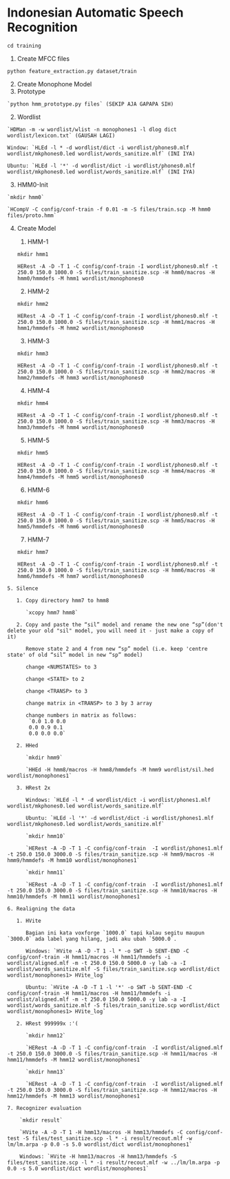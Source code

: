# Indonesian Automatic Speech Recognition

`cd training`

1. Create MFCC files
  
  `python feature_extraction.py dataset/train`

2. Create Monophone Model
  1. Prototype
  
    `python hmm_prototype.py files` (SEKIP AJA GAPAPA SIH)
    
  2. Wordlist 
    
    `HDMan -m -w wordlist/wlist -n monophones1 -l dlog dict wordlist/lexicon.txt` (GAUSAH LAGI)
    
    Window: `HLEd -l * -d wordlist/dict -i wordlist/phones0.mlf wordlist/mkphones0.led wordlist/words_sanitize.mlf` (INI IYA)
    
    Ubuntu: `HLEd -l '*' -d wordlist/dict -i wordlist/phones0.mlf wordlist/mkphones0.led wordlist/words_sanitize.mlf` (INI IYA)

  3. HMM0-Init
  
    `mkdir hmm0`
    
    `HCompV -C config/conf-train -f 0.01 -m -S files/train.scp -M hmm0 files/proto.hmm`
   
  4. Create Model
  
      1. HMM-1
        
        `mkdir hmm1`
        
        `HERest -A -D -T 1 -C config/conf-train -I wordlist/phones0.mlf -t 250.0 150.0 1000.0 -S files/train_sanitize.scp -H hmm0/macros -H hmm0/hmmdefs -M hmm1 wordlist/monophones0`
    
      2. HMM-2
        
        `mkdir hmm2`
    
        `HERest -A -D -T 1 -C config/conf-train -I wordlist/phones0.mlf -t 250.0 150.0 1000.0 -S files/train_sanitize.scp -H hmm1/macros -H hmm1/hmmdefs -M hmm2 wordlist/monophones0`
    
      3. HMM-3
      
        `mkdir hmm3`

        `HERest -A -D -T 1 -C config/conf-train -I wordlist/phones0.mlf -t 250.0 150.0 1000.0 -S files/train_sanitize.scp -H hmm2/macros -H hmm2/hmmdefs -M hmm3 wordlist/monophones0`
    
      4. HMM-4
      
        `mkdir hmm4`
        
        `HERest -A -D -T 1 -C config/conf-train -I wordlist/phones0.mlf -t 250.0 150.0 1000.0 -S files/train_sanitize.scp -H hmm3/macros -H hmm3/hmmdefs -M hmm4 wordlist/monophones0`
    
      5. HMM-5
      
        `mkdir hmm5`
        
        `HERest -A -D -T 1 -C config/conf-train -I wordlist/phones0.mlf -t 250.0 150.0 1000.0 -S files/train_sanitize.scp -H hmm4/macros -H hmm4/hmmdefs -M hmm5 wordlist/monophones0`
    
      6. HMM-6
        
        `mkdir hmm6`

        `HERest -A -D -T 1 -C config/conf-train -I wordlist/phones0.mlf -t 250.0 150.0 1000.0 -S files/train_sanitize.scp -H hmm5/macros -H hmm5/hmmdefs -M hmm6 wordlist/monophones0`
    
      7. HMM-7
      
        `mkdir hmm7`
        
        `HERest -A -D -T 1 -C config/conf-train -I wordlist/phones0.mlf -t 250.0 150.0 1000.0 -S files/train_sanitize.scp -H hmm6/macros -H hmm6/hmmdefs -M hmm7 wordlist/monophones0`
    
    5. Silence
    
       1. Copy directory hmm7 to hmm8
          
          `xcopy hmm7 hmm8`
             
       2. Copy and paste the “sil” model and rename the new one “sp”(don't delete your old "sil" model, you will need it - just make a copy of it)
       
          Remove state 2 and 4 from new “sp” model (i.e. keep 'centre state' of old “sil” model in new “sp” model)
          
          change <NUMSTATES> to 3
          
          change <STATE> to 2
          
          change <TRANSP> to 3
          
          change matrix in <TRANSP> to 3 by 3 array
          
          change numbers in matrix as follows:
           `0.0 1.0 0.0
           0.0 0.9 0.1
           0.0 0.0 0.0`
          
       2. HHed
       
          `mkdir hmm9`
          
          `HHEd -H hmm8/macros -H hmm8/hmmdefs -M hmm9 wordlist/sil.hed wordlist/monophones1`
          
       3. HRest 2x
       
          Windows: `HLEd -l * -d wordlist/dict -i wordlist/phones1.mlf wordlist/mkphones0.led wordlist/words_sanitize.mlf`
          
          Ubuntu: `HLEd -l '*' -d wordlist/dict -i wordlist/phones1.mlf wordlist/mkphones0.led wordlist/words_sanitize.mlf`
          
          `mkdir hmm10`
          
          `HERest -A -D -T 1 -C config/conf-train  -I wordlist/phones1.mlf -t 250.0 150.0 3000.0 -S files/train_sanitize.scp -H hmm9/macros -H  hmm9/hmmdefs -M hmm10 wordlist/monophones1`
          
          `mkdir hmm11`
          
          `HERest -A -D -T 1 -C config/conf-train  -I wordlist/phones1.mlf -t 250.0 150.0 3000.0 -S files/train_sanitize.scp -H hmm10/macros -H  hmm10/hmmdefs -M hmm11 wordlist/monophones1`
          
    6. Realigning the data
       
       1. HVite
        
          Bagian ini kata voxforge `1000.0` tapi kalau segitu maupun `3000.0` ada label yang hilang, jadi aku ubah `5000.0`.
          
          Windows: `HVite -A -D -T 1 -l * -o SWT -b SENT-END -C config/conf-train -H hmm11/macros -H hmm11/hmmdefs -i wordlist/aligned.mlf -m -t 250.0 150.0 5000.0 -y lab -a -I wordlist/words_sanitize.mlf -S files/train_sanitize.scp wordlist/dict wordlist/monophones1> HVite_log`
          
          Ubuntu: `HVite -A -D -T 1 -l '*' -o SWT -b SENT-END -C config/conf-train -H hmm11/macros -H hmm11/hmmdefs -i wordlist/aligned.mlf -m -t 250.0 150.0 5000.0 -y lab -a -I wordlist/words_sanitize.mlf -S files/train_sanitize.scp wordlist/dict wordlist/monophones1> HVite_log`

       2. HRest 999999x :'(
       
          `mkdir hmm12`
          
          `HERest -A -D -T 1 -C config/conf-train  -I wordlist/aligned.mlf -t 250.0 150.0 3000.0 -S files/train_sanitize.scp -H hmm11/macros -H  hmm11/hmmdefs -M hmm12 wordlist/monophones1`
          
          `mkdir hmm13`
          
          `HERest -A -D -T 1 -C config/conf-train  -I wordlist/aligned.mlf -t 250.0 150.0 3000.0 -S files/train_sanitize.scp -H hmm12/macros -H  hmm12/hmmdefs -M hmm13 wordlist/monophones1`
        
    7. Recognizer evaluation
       
        `mkdir result`
        
        `HVite -A -D -T 1 -H hmm13/macros -H hmm13/hmmdefs -C config/conf-test -S files/test_sanitize.scp -l * -i result/recout.mlf -w lm/lm.arpa -p 0.0 -s 5.0 wordlist/dict wordlist/monophones1`
        
        Windows: `HVite -H hmm13/macros -H hmm13/hmmdefs -S files/test_sanitize.scp -l * -i result/recout.mlf -w ../lm/lm.arpa -p 0.0 -s 5.0 wordlist/dict wordlist/monophones1`
